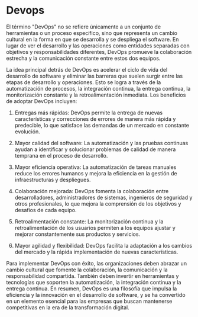 # Devops
El término "DevOps" no se refiere únicamente a un conjunto de herramientas o un proceso específico, sino que representa un cambio cultural en la forma en que se desarrolla y se despliega el software. En lugar de ver el desarrollo y las operaciones como entidades separadas con objetivos y responsabilidades diferentes, DevOps promueve la colaboración estrecha y la comunicación constante entre estos dos equipos.

La idea principal detrás de DevOps es acelerar el ciclo de vida del desarrollo de software y eliminar las barreras que suelen surgir entre las etapas de desarrollo y operaciones. Esto se logra a través de la automatización de procesos, la integración continua, la entrega continua, la monitorización constante y la retroalimentación inmediata. Los beneficios de adoptar DevOps incluyen:

1. Entregas más rápidas: DevOps permite la entrega de nuevas características y correcciones de errores de manera más rápida y predecible, lo que satisface las demandas de un mercado en constante evolución.

2. Mayor calidad del software: La automatización y las pruebas continuas ayudan a identificar y solucionar problemas de calidad de manera temprana en el proceso de desarrollo.

3. Mayor eficiencia operativa: La automatización de tareas manuales reduce los errores humanos y mejora la eficiencia en la gestión de infraestructuras y despliegues.

4. Colaboración mejorada: DevOps fomenta la colaboración entre desarrolladores, administradores de sistemas, ingenieros de seguridad y otros profesionales, lo que mejora la comprensión de los objetivos y desafíos de cada equipo.

5. Retroalimentación constante: La monitorización continua y la retroalimentación de los usuarios permiten a los equipos ajustar y mejorar constantemente sus productos y servicios.

6. Mayor agilidad y flexibilidad: DevOps facilita la adaptación a los cambios del mercado y la rápida implementación de nuevas características.

Para implementar DevOps con éxito, las organizaciones deben abrazar un cambio cultural que fomente la colaboración, la comunicación y la responsabilidad compartida. También deben invertir en herramientas y tecnologías que soporten la automatización, la integración continua y la entrega continua. En resumen, DevOps es una filosofía que impulsa la eficiencia y la innovación en el desarrollo de software, y se ha convertido en un elemento esencial para las empresas que buscan mantenerse competitivas en la era de la transformación digital.
